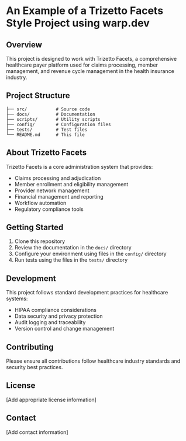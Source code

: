 # An Example of a Trizetto Facets Style Project using warp.dev

## Overview

This project is designed to work with Trizetto Facets, a comprehensive healthcare payer platform used for claims processing, member management, and revenue cycle management in the health insurance industry.

## Project Structure

```
├── src/           # Source code
├── docs/          # Documentation
├── scripts/       # Utility scripts
├── config/        # Configuration files
├── tests/         # Test files
└── README.md      # This file
```

## About Trizetto Facets

Trizetto Facets is a core administration system that provides:
- Claims processing and adjudication
- Member enrollment and eligibility management
- Provider network management
- Financial management and reporting
- Workflow automation
- Regulatory compliance tools

## Getting Started

1. Clone this repository
2. Review the documentation in the `docs/` directory
3. Configure your environment using files in the `config/` directory
4. Run tests using the files in the `tests/` directory

## Development

This project follows standard development practices for healthcare systems:
- HIPAA compliance considerations
- Data security and privacy protection
- Audit logging and traceability
- Version control and change management

## Contributing

Please ensure all contributions follow healthcare industry standards and security best practices.

## License

[Add appropriate license information]

## Contact

[Add contact information]
